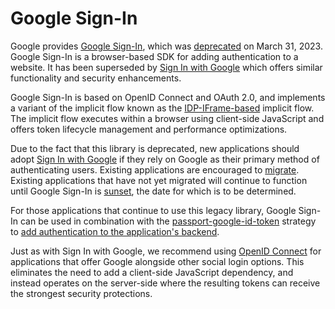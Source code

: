 # Google Sign-In

Google provides [Google Sign-In](https://developers.google.com/identity/sign-in/web/sign-in),
which was [deprecated](https://developers.google.com/identity/sign-in/web/deprecation-and-sunset)
on March 31, 2023.  Google Sign-In is a browser-based SDK for adding
authentication to a website.  It has been superseded by [Sign In with Google](../gsi/)
which offers similar functionality and security enhancements.

Google Sign-In is based on OpenID Connect and OAuth 2.0, and implements a
variant of the implicit flow known as the [IDP-IFrame-based](https://lists.openid.net/pipermail/openid-specs-ab/2015-November/005865.html)
implicit flow.  The implicit flow executes within a browser using client-side
JavaScript and offers token lifecycle management and performance optimizations.

Due to the fact that this library is deprecated, new applications should adopt
[Sign In with Google](../gsi/) if they rely on Google as their primary method of
authenticating users.  Existing applications are encouraged to [migrate](https://developers.google.com/identity/gsi/web/guides/migration).
Existing applications that have not yet migrated will continue to function until
Google Sign-In is [sunset](https://developers.google.com/identity/sign-in/web/deprecation-and-sunset),
the date for which is to be determined.

For those applications that continue to use this legacy library, Google Sign-In
can be used in combination with the [passport-google-id-token](https://www.npmjs.com/package/passport-google-id-token)
strategy to [add authentication to the application's backend](https://developers.google.com/identity/sign-in/web/backend-auth).

Just as with Sign In with Google, we recommend using [OpenID Connect](../openid-connect/)
for applications that offer Google alongside other social login options.  This
eliminates the need to add a client-side JavaScript dependency, and instead
operates on the server-side where the resulting tokens can receive the strongest
security protections.
